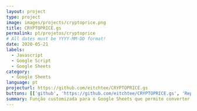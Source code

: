 ```yaml
---
layout: project
type: project
image: images/projects/cryptoprice.png
title: CRYPTOPRICE.gs
permalink: pt/projetos/cryptoprice
# All dates must be YYYY-MM-DD format!
date: 2020-05-21
labels:
  - Javascript
  - Google Script
  - Google Sheets
category:
  - Google Sheets
language: pt
projecturl: https://github.com/eitchtee/CRYPTOPRICE.gs
buttons: [['github', 'https://github.com/eitchtee/CRYPTOPRICE.gs', 'Repo', 'black']]
summary: Função customizada para o Google Sheets que permite converter o valor de uma criptomoeda para uma moeda fiat convencional se utilizando da API da Coingecko.
---
```

